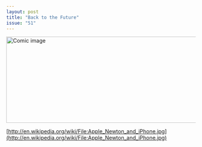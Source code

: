 ```yaml
---
layout: post
title: "Back to the Future"
issue: "51"
---
```

<img src="{{ site.url }}/comics/51.png" title="Now if you'll excuse me, I'm going to watch some movies cropped to 1024x768." alt="Comic image" width="780px" height="230px"/>

[http://en.wikipedia.org/wiki/File:Apple_Newton_and_iPhone.jpg](http://en.wikipedia.org/wiki/File:Apple_Newton_and_iPhone.jpg)